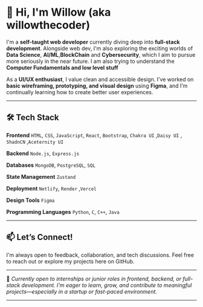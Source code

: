 # 👋 Hi, I'm Willow (aka **willowthecoder**)

I'm a **self-taught web developer** currently diving deep into **full-stack development**. Alongside web dev, I'm also exploring the exciting worlds of **Data Science**, **AI/ML**,**BlockChain** and **Cybersecurity**, which I aim to pursue more seriously in the near future. I am also trying to understand the **Computer Fundamentals and low level stuff**

As a **UI/UX enthusiast**, I value clean and accessible design. I’ve worked on **basic wireframing, prototyping, and visual design** using **Figma**, and I’m continually learning how to create better user experiences.

---

## 🛠 Tech Stack

**Frontend**
`HTML`, `CSS`, `JavaScript`, `React`, `Bootstrap`, `Chakra UI` ,`Daisy UI` , `ShadnCN` ,`Aceternity UI`

**Backend**
`Node.js`, `Express.js`

**Databases**
`MongoDB`, `PostgreSQL`, `SQL`

**State Management**
`Zustand`

**Deployment**
`Netlify`, `Render` ,`Vercel`

**Design Tools**
`Figma`

**Programming Languages**
`Python`, `C`, `C++`, `Java`

---

## 📫 Let’s Connect!

I'm always open to feedback, collaboration, and tech discussions. Feel free to reach out or explore my projects here on GitHub.

---

🚀 *Currently open to internships or junior roles in frontend, backend, or full-stack development. I'm eager to learn, grow, and contribute to meaningful projects—especially in a startup or fast-paced environment.*

---
